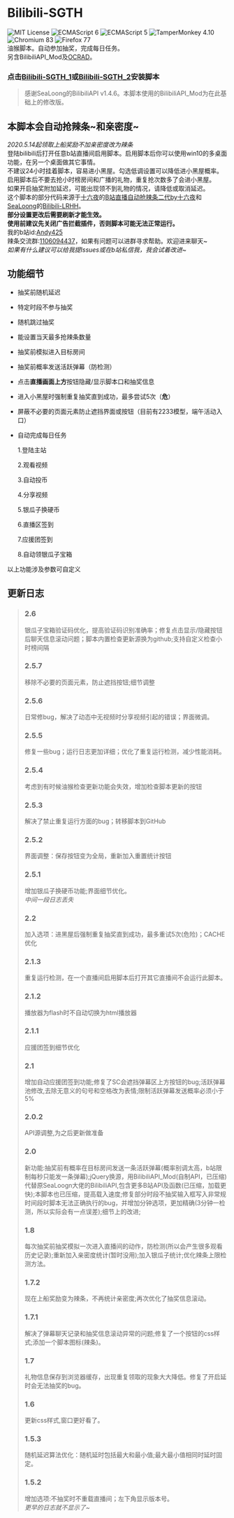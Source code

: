 # Bilibili-SGTH
![MIT License](https://img.shields.io/badge/license-MIT-green) ![ECMAScript 6](https://img.shields.io/badge/ECMAScript_6-pass-green.svg) ![ECMAScript 5](https://img.shields.io/badge/ECMAScript_5-unsupport-red.svg) ![TamperMonkey 4.10](https://img.shields.io/badge/TamperMonkey_4.10-pass-green.svg) ![Chromium  83](https://img.shields.io/badge/Chromium_83-pass-green.svg) ![Firefox 77](https://img.shields.io/badge/Firefox_77-pass-green.svg)  
油猴脚本。自动参加抽奖，完成每日任务。  
另含BilibiliAPI_Mod及[OCRAD](https://github.com/antimatter15/ocrad.js)。  
### 点击[Bilibili-SGTH_1](https://raw.githubusercontent.com/andywang425/Bilibili-SGTH/master/B%E7%AB%99%E7%9B%B4%E6%92%AD%E8%87%AA%E5%8A%A8%E6%8A%A2%E8%BE%A3%E6%9D%A1.user.js)或[Bilibili-SGTH_2](https://github.com/andywang425/Bilibili-SGTH/raw/master/B%E7%AB%99%E7%9B%B4%E6%92%AD%E8%87%AA%E5%8A%A8%E6%8A%A2%E8%BE%A3%E6%9D%A1.user.js)安装脚本  

>感谢SeaLoong的BilibiliAPI v1.4.6。本脚本使用的BilibiliAPI_Mod为在此基础上的修改版。  
## 本脚本会自动抢辣条~和亲密度~
_2020.5.14起领取上船奖励不加亲密度改为辣条_  
登陆bilibili后打开任意b站直播间启用脚本。启用脚本后你可以使用win10的多桌面功能，在另一个桌面做其它事情。  
不建议24小时挂着脚本，容易进小黑屋。勾选低调设置可以降低进小黑屋概率。  
启用脚本后不要去抢小时榜房间和广播的礼物，重复抢次数多了会进小黑屋。  
如果开启抽奖附加延迟，可能出现领不到礼物的情况，请降低或取消延迟。  
这个脚本的部分代码来源于[十六夜](https://greasyfork.org/en/users/289469-%E5%8D%81%E5%85%AD%E5%A4%9C)的[B站直播自动抢辣条二代by十六夜](https://greasyfork.org/en/scripts/381907-b%E7%AB%99%E7%9B%B4%E6%92%AD%E8%87%AA%E5%8A%A8%E6%8A%A2%E8%BE%A3%E6%9D%A1%E4%BA%8C%E4%BB%A3by%E5%8D%81%E5%85%AD%E5%A4%9C)和[SeaLoong](https://github.com/SeaLoong)的[Bilibili-LRHH](https://github.com/SeaLoong/Bilibili-LRHH)。  
**部分设置更改后需要刷新才能生效。**  
**使用前建议先关闭广告拦截插件，否则脚本可能无法正常运行。**  
我的b站id:[Andy425](https://space.bilibili.com/358483030)  
辣条交流群:[1106094437](https://jq.qq.com/?_wv=1027&k=fCSfWf1O)，如果有问题可以进群寻求帮助。欢迎进来聊天~  
_如果有什么建议可以给我提Issues或在b站私信我，我会试着改进~_  
## 功能细节 

+ 抽奖前随机延迟  
+ 特定时段不参与抽奖  
+ 随机跳过抽奖  
+ 能设置当天最多抢辣条数量  
+ 抽奖前模拟进入目标房间  
+ 抽奖前概率发送活跃弹幕（防检测）  
+ 点击**直播画面上方**按钮隐藏/显示脚本口和抽奖信息  
+ 进入小黑屋时强制重复抽奖直到成功，最多尝试5次（**危**）  
+ 屏蔽不必要的页面元素防止遮挡界面或按钮（目前有2233模型，端午活动入口）  
+ 自动完成每日任务

   1.登陆主站

   2.观看视频

   3.自动投币
  
   4.分享视频
  
   5.银瓜子换硬币
  
   6.直播区签到
  
   7.应援团签到
  
   8.自动领银瓜子宝箱 

以上功能涉及参数可自定义  
## 更新日志
>### 2.6  
>银瓜子宝箱验证码优化，提高验证码识别准确率；修复点击显示/隐藏按钮后聊天信息滚动问题；脚本内置检查更新源换为github;支持自定义检查小时榜间隔
>### 2.5.7  
>移除不必要的页面元素，防止遮挡按钮;细节调整
>### 2.5.6  
>日常修bug，解决了动态中无视频时分享视频引起的错误；界面微调。
>### 2.5.5  
>修复一些bug；运行日志更加详细；优化了重复运行检测，减少性能消耗。  
>### 2.5.4  
>考虑到有时候油猴检查更新功能会失效，增加检查脚本更新的按钮  
>### 2.5.3  
>解决了禁止重复运行方面的bug；转移脚本到GitHub  
>### 2.5.2  
>界面调整：保存按钮变为全局，重新加入重置统计按钮  
>### 2.5.1  
>增加银瓜子换硬币功能;界面细节优化。  
_中间一段日志丢失_  
>### 2.2  
>加入选项：进黑屋后强制重复抽奖直到成功，最多重试5次(危险)；CACHE优化  
>### 2.1.3  
>重复运行检测，在一个直播间启用脚本后打开其它直播间不会运行此脚本。  
>### 2.1.2  
>播放器为flash时不自动切换为html播放器  
>### 2.1.1  
>应援团签到细节优化  
>### 2.1  
>增加自动应援团签到功能;修复了SC会遮挡弹幕区上方按钮的bug;活跃弹幕池修改,去除无意义的句号和空格改为表情;限制活跃弹幕发送概率必须小于5%  
>### 2.0.2  
>API源调整,为之后更新做准备  
>### 2.0  
>新功能:抽奖前有概率在目标房间发送一条活跃弹幕(概率别调太高，b站限制每秒只能发一条弹幕);jQuery换源，用BilibiliAPI_Mod(自制API，已压缩)代替原SeaLoogn大佬的BilibiliAPI,包含更多B站API及函数(已压缩，加载更快);本脚本也已压缩，提高载入速度;修复部分时段不抽奖输入框写入非常规时间段时脚本无法正确执行的bug，并增加分钟选项，更加精确(3分钟一检测，所以实际会有一点误差);细节上的改进;  
>### 1.8  
>每次抽奖前抽奖模拟一次进入直播间的动作，防检测(所以会产生很多观看历史记录);重新加入亲密度统计(暂时没用);加入银瓜子统计;优化辣条上限检测方法。  
>### 1.7.2  
>现在上船奖励变为辣条，不再统计亲密度;再次优化了抽奖信息滚动。  
>### 1.7.1  
>解决了弹幕聊天记录和抽奖信息滚动异常的问题;修复了一个按钮的css样式;添加一个脚本图标(辣条)。  
>### 1.7  
>礼物信息保存到浏览器缓存，出现重复领取的现象大大降低。修复了开启延时会无法抽奖的bug。  
>### 1.6  
>更新css样式,窗口更好看了。  
>### 1.5.3  
>随机延迟算法优化：随机延时包括最大和最小值;最大最小值相同时延时固定。  
>### 1.5.2  
>增加选项:不抽奖时不重载直播间；左下角显示版本号。  
_更早的日志就不显示了~_
